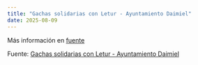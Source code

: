 ```yaml
---
title: "Gachas solidarias con Letur - Ayuntamiento Daimiel"
date: 2025-08-09
---
```


Más información en [fuente](https://news.google.com/rss/articles/CBMie0FVX3lxTE9yeGJGMXR3M3pqSVBOVzZDNG8yQkJ1X0NtY2dWSVNRSUFSejV5WVFNTnJ5YVV5XzNDSzcyTkY2M1FDS3dWNnRrdXNRS213b2hyWF93LXdBN0FTN2doRF9OWEFsUVk1OHhmVkRQTV9KMllXRlI4bEZDTGxlVQ?oc=5)

Fuente: [Gachas solidarias con Letur - Ayuntamiento Daimiel](https://news.google.com/rss/articles/CBMie0FVX3lxTE9yeGJGMXR3M3pqSVBOVzZDNG8yQkJ1X0NtY2dWSVNRSUFSejV5WVFNTnJ5YVV5XzNDSzcyTkY2M1FDS3dWNnRrdXNRS213b2hyWF93LXdBN0FTN2doRF9OWEFsUVk1OHhmVkRQTV9KMllXRlI4bEZDTGxlVQ?oc=5)
